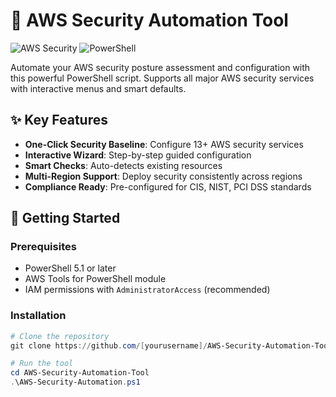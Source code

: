# 🔐 AWS Security Automation Tool

![AWS Security](https://img.shields.io/badge/AWS-Security-orange) 
![PowerShell](https://img.shields.io/badge/PowerShell-5.1+-blue)

Automate your AWS security posture assessment and configuration with this powerful PowerShell script. Supports all major AWS security services with interactive menus and smart defaults.

## ✨ Key Features
- **One-Click Security Baseline**: Configure 13+ AWS security services
- **Interactive Wizard**: Step-by-step guided configuration
- **Smart Checks**: Auto-detects existing resources
- **Multi-Region Support**: Deploy security consistently across regions
- **Compliance Ready**: Pre-configured for CIS, NIST, PCI DSS standards

## 🚀 Getting Started

### Prerequisites
- PowerShell 5.1 or later
- AWS Tools for PowerShell module
- IAM permissions with `AdministratorAccess` (recommended)

### Installation
```powershell
# Clone the repository
git clone https://github.com/[yourusername]/AWS-Security-Automation-Tool.git

# Run the tool
cd AWS-Security-Automation-Tool
.\AWS-Security-Automation.ps1
